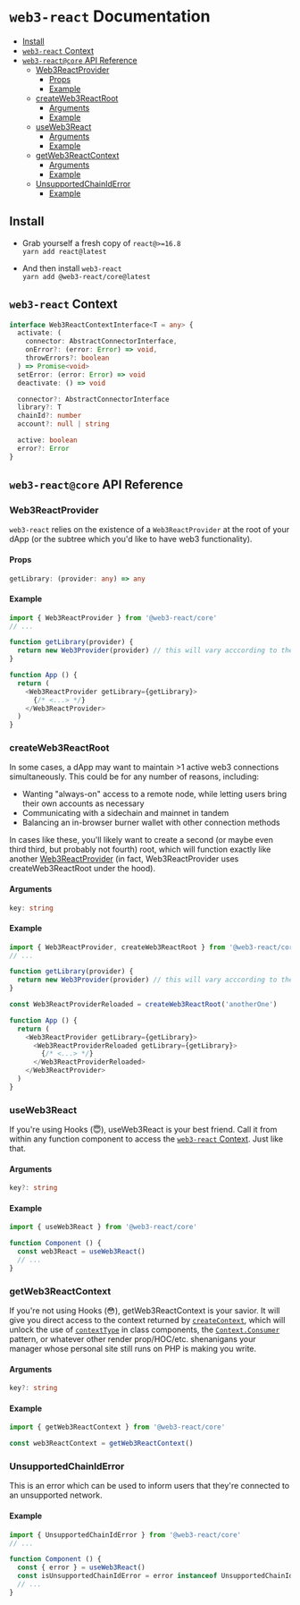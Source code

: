 # `web3-react` Documentation

- [Install](#install)
- [`web3-react` Context](#web3-react-context)
- [`web3-react@core` API Reference](#web3-reactcore-api-reference)
  - [Web3ReactProvider](#web3reactprovider)
    - [Props](#props)
    - [Example](#example)
  - [createWeb3ReactRoot](#createweb3reactroot)
    - [Arguments](#arguments)
    - [Example](#example-1)
  - [useWeb3React](#useweb3react)
    - [Arguments](#arguments-1)
    - [Example](#example-2)
  - [getWeb3ReactContext](#getweb3reactcontext)
    - [Arguments](#arguments-2)
    - [Example](#example-3)
  - [UnsupportedChainIdError](#unsupportedchainiderror)
    - [Example](#example-4)

## Install
- Grab yourself a fresh copy of `react@>=16.8`\
  `yarn add react@latest`

- And then install `web3-react`\
  `yarn add @web3-react/core@latest`

## `web3-react` Context

```typescript
interface Web3ReactContextInterface<T = any> {
  activate: (
    connector: AbstractConnectorInterface,
    onError?: (error: Error) => void,
    throwErrors?: boolean
  ) => Promise<void>
  setError: (error: Error) => void
  deactivate: () => void

  connector?: AbstractConnectorInterface
  library?: T
  chainId?: number
  account?: null | string

  active: boolean
  error?: Error
}
```

## `web3-react@core` API Reference

### Web3ReactProvider
`web3-react` relies on the existence of a `Web3ReactProvider` at the root of your dApp (or the subtree which you'd like to have web3 functionality).

#### Props
```typescript
getLibrary: (provider: any) => any
```

#### Example
```javascript
import { Web3ReactProvider } from '@web3-react/core'
// ...

function getLibrary(provider) {
  return new Web3Provider(provider) // this will vary acccording to the web3 convenience library you use
}

function App () {
  return (
    <Web3ReactProvider getLibrary={getLibrary}>
      {/* <...> */}
    </Web3ReactProvider>
  )
}
```

### createWeb3ReactRoot
In some cases, a dApp may want to maintain >1 active web3 connections simultaneously. This could be for any number of reasons, including:

- Wanting "always-on" access to a remote node, while letting users bring their own accounts as necessary
- Communicating with a sidechain and mainnet in tandem
- Balancing an in-browser burner wallet with other connection methods

In cases like these, you'll likely want to create a second (or maybe even third third, but probably not fourth) root, which will function exactly like another [Web3ReactProvider](#web3reactprovider) (in fact, Web3ReactProvider uses createWeb3ReactRoot under the hood).

#### Arguments
```typescript
key: string
```

#### Example
```javascript
import { Web3ReactProvider, createWeb3ReactRoot } from '@web3-react/core'
// ...

function getLibrary(provider) {
  return new Web3Provider(provider) // this will vary acccording to the web3 convenience library used
}

const Web3ReactProviderReloaded = createWeb3ReactRoot('anotherOne')

function App () {
  return (
    <Web3ReactProvider getLibrary={getLibrary}>
      <Web3ReactProviderReloaded getLibrary={getLibrary}>
        {/* <...> */}
      </Web3ReactProviderReloaded>
    </Web3ReactProvider>
  )
}
```

### useWeb3React
If you're using Hooks (😇), useWeb3React is your best friend. Call it from within any function component to access the [`web3-react` Context](#web3-react-context). Just like that.

#### Arguments
```typescript
key?: string
```

#### Example
```javascript
import { useWeb3React } from '@web3-react/core'

function Component () {
  const web3React = useWeb3React()
  // ...
}
```

### getWeb3ReactContext
If you're not using Hooks (😳), getWeb3ReactContext is your savior. It will give you direct access to the context returned by [`createContext`](https://reactjs.org/docs/context.html#reactcreatecontext), which will unlock the use of [`contextType`](https://reactjs.org/docs/context.html#classcontexttype) in class components, the [`Context.Consumer`](https://reactjs.org/docs/context.html#contextconsumer) pattern, or whatever other render prop/HOC/etc. shenanigans your manager whose personal site still runs on PHP is making you write.

#### Arguments
```typescript
key?: string
```

#### Example
```javascript
import { getWeb3ReactContext } from '@web3-react/core'

const web3ReactContext = getWeb3ReactContext()
```

### UnsupportedChainIdError
This is an error which can be used to inform users that they're connected to an unsupported network.

#### Example
```javascript
import { UnsupportedChainIdError } from '@web3-react/core'
// ...

function Component () {
  const { error } = useWeb3React()
  const isUnsupportedChainIdError = error instanceof UnsupportedChainIdError
  // ...
}
```
